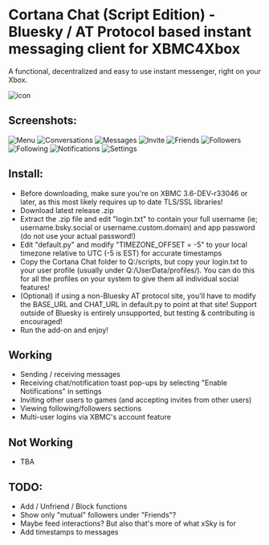 # Cortana Chat (Script Edition) - Bluesky / AT Protocol based instant messaging client for XBMC4Xbox

A functional, decentralized and easy to use instant messenger, right on your Xbox.

![icon](icon.png)

## Screenshots:
![Menu](screenshots/mainmenu.png)
![Conversations](screenshots/conversations.png)
![Messages](screenshots/messages.png)
![Invite](screenshots/invite.png)
![Friends](screenshots/friends.png)
![Followers](screenshots/followers.png)
![Following](screenshots/following.png)
![Notifications](screenshots/notifications.png)
![Settings](screenshots/settings.png)

## Install:
- Before downloading, make sure you're on XBMC 3.6-DEV-r33046 or later, as this most likely requires up to date TLS/SSL libraries!
- Download latest release .zip
- Extract the .zip file and edit "login.txt" to contain your full username (ie; username.bsky.social or username.custom.domain) and app password (do not use your actual password!)
- Edit "default.py" and modify "TIMEZONE_OFFSET = -5" to your local timezone relative to UTC (-5 is EST) for accurate timestamps
- Copy the Cortana Chat folder to Q:/scripts, but copy your login.txt to your user profile (usually under Q:/UserData/profiles/). You can do this for all the profiles on your system to give them all individual social features!
- (Optional) if using a non-Bluesky AT protocol site, you'll have to modify the BASE_URL and CHAT_URL in default.py to point at that site! Support outside of Bluesky is entirely unsupported, but testing & contributing is encouraged!
- Run the add-on and enjoy!

## Working
- Sending / receiving messages
- Receiving chat/notification toast pop-ups by selecting "Enable Notifications" in settings
- Inviting other users to games (and accepting invites from other users)
- Viewing following/followers sections
- Multi-user logins via XBMC's account feature

## Not Working
- TBA

## TODO:
- Add / Unfriend / Block functions
- Show only "mutual" followers under "Friends"?
- Maybe feed interactions? But also that's more of what xSky is for
- Add timestamps to messages
